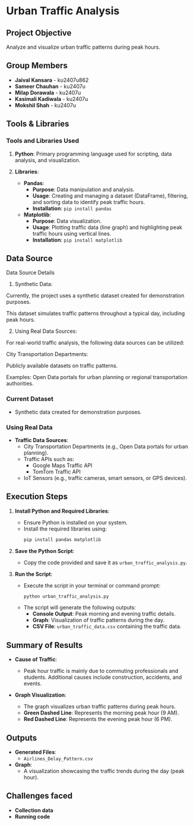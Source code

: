 # Urban Traffic Analysis

## Project Objective
Analyze and visualize urban traffic patterns during peak hours.

## Group Members
- **Jaival Kansara** - ku2407u862  
- **Sameer Chauhan** - ku2407u  
- **Milap Dorawala** - ku2407u  
- **Kasimali Kadiwala** - ku2407u  
- **Mokshil Shah** - ku2407u  

## Tools & Libraries

### Tools and Libraries Used
1. **Python**: Primary programming language used for scripting, data analysis, and visualization.

2. **Libraries**:
    - **Pandas**:
        - **Purpose**: Data manipulation and analysis.
        - **Usage**: Creating and managing a dataset (DataFrame), filtering, and sorting data to identify peak traffic hours.
        - **Installation**: `pip install pandas`
    - **Matplotlib**:
        - **Purpose**: Data visualization.
        - **Usage**: Plotting traffic data (line graph) and highlighting peak traffic hours using vertical lines.
        - **Installation**: `pip install matplotlib`

## Data Source
Data Source Details

1. Synthetic Data:

Currently, the project uses a synthetic dataset created for demonstration purposes.

This dataset simulates traffic patterns throughout a typical day, including peak hours.



2. Using Real Data Sources:

For real-world traffic analysis, the following data sources can be utilized:

City Transportation Departments:

Publicly available datasets on traffic patterns.

Examples: Open Data portals for urban planning or regional transportation authorities.

### Current Dataset
- Synthetic data created for demonstration purposes.

### Using Real Data
- **Traffic Data Sources**:
  - City Transportation Departments (e.g., Open Data portals for urban planning).
  - Traffic APIs such as:
    - Google Maps Traffic API
    - TomTom Traffic API
  - IoT Sensors (e.g., traffic cameras, smart sensors, or GPS devices).


## Execution Steps

1. **Install Python and Required Libraries**:
   - Ensure Python is installed on your system.
   - Install the required libraries using:
     ```bash
     pip install pandas matplotlib
     ```

2. **Save the Python Script**:
   - Copy the code provided and save it as `urban_traffic_analysis.py`.

3. **Run the Script**:
   - Execute the script in your terminal or command prompt:
     ```bash
     python urban_traffic_analysis.py
     ```
   - The script will generate the following outputs:
     - **Console Output**: Peak morning and evening traffic details.
     - **Graph**: Visualization of traffic patterns during the day.
     - **CSV File**: `urban_traffic_data.csv` containing the traffic data.

## Summary of Results

- **Cause of Traffic**:
  - Peak hour traffic is mainly due to commuting professionals and students. Additional causes include construction, accidents, and events.
  
- **Graph Visualization**:
  - The graph visualizes urban traffic patterns during peak hours.
  - **Green Dashed Line**: Represents the morning peak hour (9 AM).
  - **Red Dashed Line**: Represents the evening peak hour (6 PM).



## Outputs
- **Generated Files**:
  - `Airlines_Delay_Pattern.csv`
- **Graph**:
  - A visualization showcasing the traffic trends during the day (peak hour).

## Challenges faced
- **Collection data**
- **Running code**
